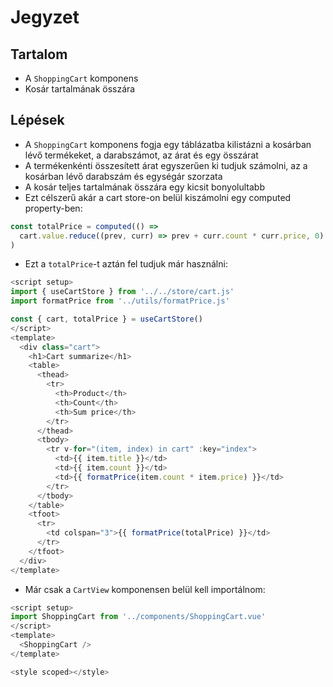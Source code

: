 # Jegyzet

## Tartalom

- A `ShoppingCart` komponens
- Kosár tartalmának összára

## Lépések

- A `ShoppingCart` komponens fogja egy táblázatba kilistázni a kosárban lévő termékeket, a darabszámot, az árat és egy összárat
- A termékenkénti összesített árat egyszerűen ki tudjuk számolni, az a kosárban lévő darabszám és egységár szorzata
- A kosár teljes tartalmának összára egy kicsit bonyolultabb
- Ezt célszerű akár a cart store-on belül kiszámolni egy computed property-ben:

```js
const totalPrice = computed(() =>
  cart.value.reduce((prev, curr) => prev + curr.count * curr.price, 0)
)
```

- Ezt a `totalPrice`-t aztán fel tudjuk már használni:

```js
<script setup>
import { useCartStore } from '../../store/cart.js'
import formatPrice from '../utils/formatPrice.js'

const { cart, totalPrice } = useCartStore()
</script>
<template>
  <div class="cart">
    <h1>Cart summarize</h1>
    <table>
      <thead>
        <tr>
          <th>Product</th>
          <th>Count</th>
          <th>Sum price</th>
        </tr>
      </thead>
      <tbody>
        <tr v-for="(item, index) in cart" :key="index">
          <td>{{ item.title }}</td>
          <td>{{ item.count }}</td>
          <td>{{ formatPrice(item.count * item.price) }}</td>
        </tr>
      </tbody>
    </table>
    <tfoot>
      <tr>
        <td colspan="3">{{ formatPrice(totalPrice) }}</td>
      </tr>
    </tfoot>
  </div>
</template>
```

- Már csak a `CartView` komponensen belül kell importálnom:

```js
<script setup>
import ShoppingCart from '../components/ShoppingCart.vue'
</script>
<template>
  <ShoppingCart />
</template>

<style scoped></style>

```
